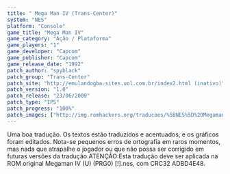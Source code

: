 ```yaml
---
title: " Mega Man IV (Trans-Center)"
system: "NES"
platform: "Console"
game_title: "Mega Man IV"
game_category: "Ação / Plataforma"
game_players: "1"
game_developer: "Capcom"
game_publisher: "Capcom"
game_release_date: "1992"
patch_author: "spyblack"
patch_group: "Trans-Center"
patch_site: "http://emulandogba.sites.uol.com.br/index2.html (inativo)"
patch_version: "1.0"
patch_release: "23/06/2009"
patch_type: "IPS"
patch_progress: "100%"
patch_images: ["http://img.romhackers.org/traducoes/%5BNES%5D%20Megaman%20IV%20-%20Trans-Center%20-%201.png","http://img.romhackers.org/traducoes/%5BNES%5D%20Megaman%20IV%20-%20Trans-Center%20-%202.png","http://img.romhackers.org/traducoes/%5BNES%5D%20Megaman%20IV%20-%20Trans-Center%20-%203.png"]
---
```

Uma boa tradução. Os textos estão traduzidos e acentuados, e os gráficos foram editados. Nota-se pequenos erros de ortografia em raros momentos, mas nada que atrapalhe o jogador ou que não possa ser corrigido em futuras versões da tradução.ATENÇÃO:Esta tradução deve ser aplicada na ROM original Megaman IV (U) (PRG0) [!].nes, com CRC32 ADBD4E48.
